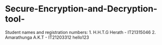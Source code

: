# Secure-Encryption-and-Decryption-tool-
Student names and registration numbers:
        1. H.H.T.G Herath - IT21315046
        2. Amarathunga A.K.T - IT21203312
         hello123